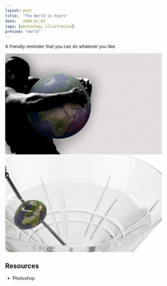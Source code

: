 ```yaml
---
layout: post
title:  "The World is Yours"
date:   2009-01-01
tags: [photoshop, illustration]
preview: "world"
---
```


A friendly reminder that you can do whatever you like.

![The World is Yours](/img/posts/media/TheWorldIsYours.jpg)
![The World is Yours](/img/posts/media/TheWorldIsYours2.jpg)

## Resources
- Photoshop